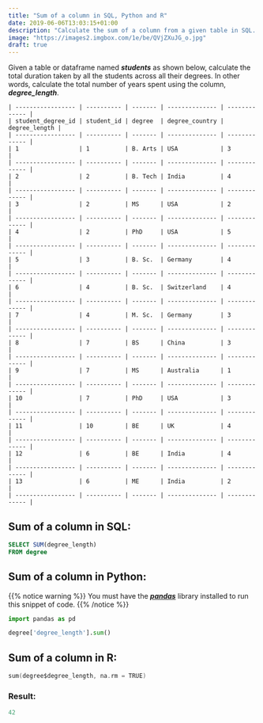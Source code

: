 ```yaml
---
title: "Sum of a column in SQL, Python and R"
date: 2019-06-06T13:03:15+01:00
description: "Calculate the sum of a column from a given table in SQL. Calculate the sum of column from a dataframe using Python or R."
image: "https://images2.imgbox.com/1e/be/QVjZXuJG_o.jpg"
draft: true
---
```


Given a table or dataframe named *__students__* as shown below, calculate the total duration taken by all the students across all their degrees. In other words, calculate the total number of years spent using the column, *__degree_length__*.

```
| ----------------- | ---------- | ------- | -------------- | ------------- |
| student_degree_id | student_id | degree  | degree_country | degree_length |
| ----------------- | ---------- | ------- | -------------- | ------------- |
| 1                 | 1          | B. Arts | USA            | 3             |
| ----------------- | ---------- | ------- | -------------- | ------------- |
| 2                 | 2          | B. Tech | India          | 4             |
| ----------------- | ---------- | ------- | -------------- | ------------- |
| 3                 | 2          | MS      | USA            | 2             |
| ----------------- | ---------- | ------- | -------------- | ------------- |
| 4                 | 2          | PhD     | USA            | 5             |
| ----------------- | ---------- | ------- | -------------- | ------------- |
| 5                 | 3          | B. Sc.  | Germany        | 4             |
| ----------------- | ---------- | ------- | -------------- | ------------- |
| 6                 | 4          | B. Sc.  | Switzerland    | 4             |
| ----------------- | ---------- | ------- | -------------- | ------------- |
| 7                 | 4          | M. Sc.  | Germany        | 3             |
| ----------------- | ---------- | ------- | -------------- | ------------- |
| 8                 | 7          | BS      | China          | 3             |
| ----------------- | ---------- | ------- | -------------- | ------------- |
| 9                 | 7          | MS      | Australia      | 1             |
| ----------------- | ---------- | ------- | -------------- | ------------- |
| 10                | 7          | PhD     | USA            | 3             |
| ----------------- | ---------- | ------- | -------------- | ------------- |
| 11                | 10         | BE      | UK             | 4             |
| ----------------- | ---------- | ------- | -------------- | ------------- |
| 12                | 6          | BE      | India          | 4             |
| ----------------- | ---------- | ------- | -------------- | ------------- |
| 13                | 6          | ME      | India          | 2             |
| ----------------- | ---------- | ------- | -------------- | ------------- |
```

## Sum of a column in SQL:

```SQL
SELECT SUM(degree_length)
FROM degree
```

## Sum of a column in Python:

{{% notice warning %}}
You must have the *__[pandas](https://pandas.pydata.org/)__* library installed to run this snippet of code.
{{% /notice %}}

```Python
import pandas as pd

degree['degree_length'].sum()
```

## Sum of a column in R:

```C
sum(degree$degree_length, na.rm = TRUE)
```

### Result:

```C
42
```